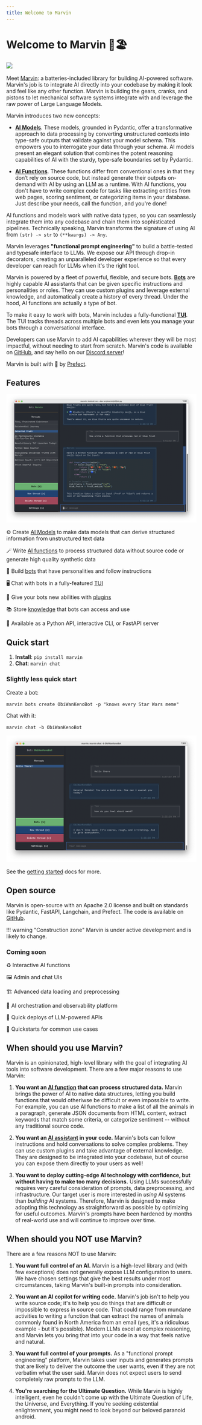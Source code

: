 ```yaml
---
title: Welcome to Marvin
---
```


# Welcome to Marvin 🤖🏖️

![](img/heroes/ai_model_windy_city_hero.png)

Meet [Marvin](https://github.com/prefecthq/marvin): a batteries-included library for building AI-powered software. Marvin's job is to integrate AI directly into your codebase by making it look and feel like any other function. Marvin is building the gears, cranks, and pistons to let mechanical software systems integrate with and leverage the raw power of Large Language Models.

Marvin introduces two new concepts:

  - [**AI Models**](guide/concepts/ai_models.md). These models, grounded in Pydantic, offer a transformative approach to data processing by converting unstructured contexts into type-safe outputs that validate against your model schema. This empowers you to interrogate your data through your schema. AI models present an elegant solution that combines the potent reasoning capabilities of AI with the sturdy, type-safe boundaries set by Pydantic.


  - [**AI Functions**](guide/concepts/ai_functions.md). These functions differ from conventional ones in that they don’t rely on source code, but instead generate their outputs on-demand with AI by using an LLM as a runtime. With AI functions, you don't have to write complex code for tasks like extracting entities from web pages, scoring sentiment, or categorizing items in your database. Just describe your needs, call the function, and you're done!


AI functions and models work with native data types, so you can seamlessly integrate them into any codebase and chain them into sophisticated pipelines. Technically speaking, Marvin transforms the signature of using AI from `(str) -> str` to `(**kwargs) -> Any`. 
    
Marvin leverages **"functional prompt engineering"** to build a battle-tested and typesafe interface to LLMs. We expose our API through drop-in decorators, creating an unparalleled developer experience so that every developer can reach for LLMs when it's the right tool. 

Marvin is powered by a fleet of powerful, flexible, and secure bots. [**Bots**](guide/concepts/bots.md) are highly capable AI assistants that can be given specific instructions and personalities or roles. They can use custom plugins and leverage external knowledge, and automatically create a history of every thread. Under the hood, AI functions are actually a type of bot. 

To make it easy to work with bots, Marvin includes a fully-functional [**TUI**](guide/concepts/tui.md). The TUI tracks threads across multiple bots and even lets you manage your bots through a conversational interface.

Developers can use Marvin to add AI capabilities wherever they will be most impactful, without needing to start from scratch. Marvin's code is available on [GitHub](https://github.com/prefecthq/marvin), and say hello on our [Discord server](https://discord.gg/Kgw4HpcuYG)!

Marvin is built with 💙 by [Prefect](https://www.prefect.io).

<!-- !!! quote "GPP"
    "Let’s build robots with Genuine People Personalities!" they said. So they tried it out with me. I’m a personality prototype. You can tell, can’t you?
    
    -- <a href="https://www.youtube.com/clip/UgkxNj9p6jPFM8eWAmRJiKoPeOmvQxb8viQv" target="_blank">Marvin</a> -->
    
## Features
<!-- ![](img/heroes/gpp.png) -->
![](img/tui/colorful_fruit.png)

⚙️ Create [AI Models](guide/concepts/ai_models.md) to make data models that can derive structured information from unstructured text data

🪄 Write [AI functions](guide/concepts/ai_functions.md) to process structured data without source code or generate high quality synthetic data

🤖 Build [bots](guide/concepts/bots.md) that have personalities and follow instructions

🖥️ Chat with bots in a fully-featured [TUI](guide/concepts/tui.md)

🔌 Give your bots new abilities with [plugins](guide/concepts/plugins.md) 

📚 Store [knowledge](guide/concepts/loaders_and_documents.md) that bots can access and use

📡 Available as a Python API, interactive CLI, or FastAPI server

## Quick start
1. **Install**: `pip install marvin`
2. **Chat**: `marvin chat`

### Slightly less quick start
Create a bot:
```shell
marvin bots create ObiWanKenoBot -p "knows every Star Wars meme"
```
Chat with it:
```
marvin chat -b ObiWanKenoBot
```
![](img/tui/star_wars.png)


See the [getting started](getting_started/installation.md) docs for more.

## Open source

Marvin is open-source with an Apache 2.0 license and built on standards like Pydantic, FastAPI, Langchain, and Prefect. The code is available on [GitHub](https://github.com/prefecthq/marvin).

!!! warning "Construction zone"
    Marvin is under active development and is likely to change. 

### Coming soon

♻️ Interactive AI functions

🖼️ Admin and chat UIs

🏗️ Advanced data loading and preprocessing

🔭 AI orchestration and observability platform

🚀 Quick deploys of LLM-powered APIs

🎁 Quickstarts for common use cases

## When should you use Marvin?

Marvin is an opinionated, high-level library with the goal of integrating AI tools into software development. There are a few major reasons to use Marvin:

1. **You want an [AI function](guide/concepts/ai_functions.md) that can process structured data.** Marvin brings the power of AI to native data structures, letting you build functions that would otheriwse be difficult or even impossible to write. For example, you can use AI functions to make a list of all the animals in a paragraph, generate JSON documents from HTML content, extract keywords that match some criteria, or categorize sentiment -- without any traditional source code.

2. **You want an [AI assistant](guide/concepts/bots.md) in your code.** Marvin's bots can follow instructions and hold conversations to solve complex problems. They can use custom plugins and take advantage of external knowledge. They are designed to be integrated into your codebase, but of course you can expose them directly to your users as well!

3. **You want to deploy cutting-edge AI technology with confidence, but without having to make too many decisions.** Using LLMs successfully requires very careful consideration of prompts, data preprocessing, and infrastructure. Our target user is more interested in *using* AI systems than *building* AI systems. Therefore, Marvin is designed to make adopting this technology as straightforward as possible by optimizing for useful outcomes. Marvin's prompts have been hardened by months of real-world use and will continue to improve over time.
## When should you NOT use Marvin?
There are a few reasons NOT to use Marvin:

1. **You want full control of an AI.** Marvin is a high-level library and (with few exceptions) does not generally expose LLM configuration to users. We have chosen settings that give the best results under most circumstances, taking Marvin's built-in prompts into consideration.
   
2. **You want an AI copilot for writing code.** Marvin's job isn't to help you write source code; it's to help you do things that are difficult or impossible to express in source code. That could range from mundane activities to writing a function that can extract the names of animals commonly found in North America from an email (yes, it's a ridiculous example - but it's possible). Modern LLMs excel at complex reasoning, and Marvin lets you bring that into your code in a way that feels native and natural.

3. **You want full control of your prompts.** As a "functional prompt engineering" platform, Marvin takes user inputs and generates prompts that are likely to deliver the outcome the user wants, even if they are not verbatim what the user said. Marvin does not expect users to send completely raw prompts to the LLM. 

4. **You're searching for the Ultimate Question.** While Marvin is highly intelligent, even he couldn't come up with the Ultimate Question of Life, the Universe, and Everything. If you're seeking existential enlightenment, you might need to look beyond our beloved paranoid android.
